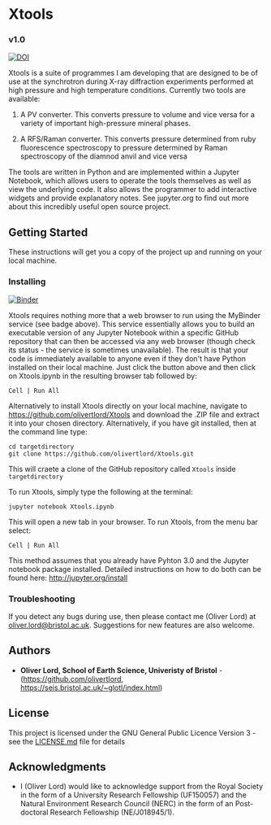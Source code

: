 # Xtools
### v1.0

[![DOI](https://zenodo.org/badge/83300016.svg)](https://zenodo.org/badge/latestdoi/83300016)

Xtools is a suite of programmes I am developing that are designed to be of use at the synchrotron during X-ray diffraction experiments performed at high pressure and high temperature conditions. Currently two tools are available:

1. A PV converter. This converts pressure to volume and vice versa for a variety of important high-pressure mineral phases.

2. A RFS/Raman converter. This converts pressure determined from ruby fluorescence spectroscopy to pressure determined by Raman spectroscopy of the diamnod anvil and vice versa

The tools are written in Python and are implemented within a Jupyter Notebook, which allows users to operate the tools themselves as well as view the underlying code. It also allows the programmer to add interactive widgets and provide explanatory notes. See jupyter.org to find out more about this incredibly useful open source project.

## Getting Started

These instructions will get you a copy of the project up and running on your local machine.

### Installing

[![Binder](http://mybinder.org/badge.svg)](http://mybinder.org:/repo/otlord/xtools)

Xtools requires nothing more that a web browser to run using the MyBinder service (see badge above). This service essentially allows you to build an executable version of any Jupyter Notebook within a specific GitHub repository that can then be accessed via any web browser (though check its status - the service is sometimes unavailable). The result is that your code is immediately available to anyone even if they don't have Python installed on their local machine. Just click the button above and then click on Xtools.ipynb in the resulting browser tab followed by:

```
Cell | Run All
```

Alternatively to install Xtools directly on your local machine, navigate to https://github.com/olivertlord/Xtools and download the .ZIP file and extract it into your chosen directory. Alternatively, if you have git installed, then at the command line type:

```
cd targetdirectory
git clone https://github.com/olivertlord/Xtools.git
```
This will craete a clone of the GitHub repository called ```Xtools``` inside ```targetdirectory```

To run Xtools, simply type the following at the terminal:

```
jupyter notebook Xtools.ipynb
```

This will open a new tab in your browser. To run Xtools, from the menu bar select:

```
Cell | Run All
```

This method assumes that you already have Pyhton 3.0 and the Jupyter notebook package installed. Detailed instructions on how to do both can be found here: http://jupyter.org/install

### Troubleshooting

If you detect any bugs during use, then please contact me (Oliver Lord) at <oliver.lord@bristol.ac.uk>. Suggestions for new features are also welcome.

## Authors

* **Oliver Lord, School of Earth Science, Univeristy of Bristol** - (https://github.com/olivertlord, https://seis.bristol.ac.uk/~glotl/index.html)

## License

This project is licensed under the GNU General Public Licence Version 3 - see the [LICENSE.md](LICENSE.md) file for details

## Acknowledgments

* I (Oliver Lord) would like to acknowledge support from the Royal Society in the form of a University Research Fellowship (UF150057) and the Natural Environment Research Council (NERC) in the form of an Post-doctoral Research Fellowship (NE/J018945/1).
